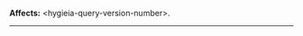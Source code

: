 <!--
   Licensed to the Apache Software Foundation (ASF) under one or more
   contributor license agreements.  See the NOTICE file distributed with
   this work for additional information regarding copyright ownership.
   The ASF licenses this file to You under the Apache License, Version 2.0
   (the "License"); you may not use this file except in compliance with
   the License.  You may obtain a copy of the License at
       http://www.apache.org/licenses/LICENSE-2.0
   Unless required by applicable law or agreed to in writing, software
   distributed under the License is distributed on an "AS IS" BASIS,
   WITHOUT WARRANTIES OR CONDITIONS OF ANY KIND, either express or implied.
   See the License for the specific language governing permissions and
   limitations under the License.
-->
<!--
!!! For Security Vulnerabilities, please go to https://gitter.im/capitalone/Hygieia and find
    an active team memberl, request their email address, and email directly!!!
-->
**Affects:** \<hygieia-query-version-number>.

---
<!--
Thanks for taking the time to create an issue. Please read the following:

- Questions should be asked on Stack Overflow.
- For bugs, specify affected versions and explain what you are trying to do.
- For enhancements, provide context and describe the problem.

Issue or Pull Request? Create only one, not both. GitHub treats them as the same.
If unsure, start with an issue, and if you submit a pull request later, the
issue will be closed as superseded.
-->
